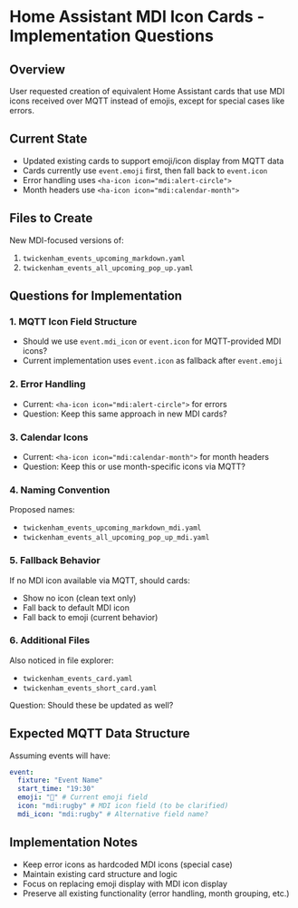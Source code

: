 # Home Assistant MDI Icon Cards - Implementation Questions

## Overview

User requested creation of equivalent Home Assistant cards that use MDI icons received over MQTT instead of emojis, except for special cases like errors.

## Current State

- Updated existing cards to support emoji/icon display from MQTT data
- Cards currently use `event.emoji` first, then fall back to `event.icon`
- Error handling uses `<ha-icon icon="mdi:alert-circle">`
- Month headers use `<ha-icon icon="mdi:calendar-month">`

## Files to Create

New MDI-focused versions of:

1. `twickenham_events_upcoming_markdown.yaml`
2. `twickenham_events_all_upcoming_pop_up.yaml`

## Questions for Implementation

### 1. MQTT Icon Field Structure

- Should we use `event.mdi_icon` or `event.icon` for MQTT-provided MDI icons?
- Current implementation uses `event.icon` as fallback after `event.emoji`

### 2. Error Handling

- Current: `<ha-icon icon="mdi:alert-circle">` for errors
- Question: Keep this same approach in new MDI cards?

### 3. Calendar Icons

- Current: `<ha-icon icon="mdi:calendar-month">` for month headers
- Question: Keep this or use month-specific icons via MQTT?

### 4. Naming Convention

Proposed names:

- `twickenham_events_upcoming_markdown_mdi.yaml`
- `twickenham_events_all_upcoming_pop_up_mdi.yaml`

### 5. Fallback Behavior

If no MDI icon available via MQTT, should cards:

- Show no icon (clean text only)
- Fall back to default MDI icon
- Fall back to emoji (current behavior)

### 6. Additional Files

Also noticed in file explorer:

- `twickenham_events_card.yaml`
- `twickenham_events_short_card.yaml`

Question: Should these be updated as well?

## Expected MQTT Data Structure

Assuming events will have:

```yaml
event:
  fixture: "Event Name"
  start_time: "19:30"
  emoji: "🏉" # Current emoji field
  icon: "mdi:rugby" # MDI icon field (to be clarified)
  mdi_icon: "mdi:rugby" # Alternative field name?
```

## Implementation Notes

- Keep error icons as hardcoded MDI icons (special case)
- Maintain existing card structure and logic
- Focus on replacing emoji display with MDI icon display
- Preserve all existing functionality (error handling, month grouping, etc.)
